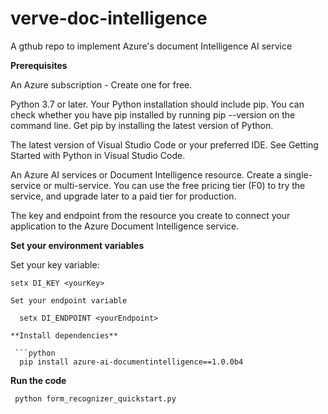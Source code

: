 # verve-doc-intelligence

A gthub repo to implement Azure's document Intelligence AI service

**Prerequisites**

An Azure subscription - Create one for free.

Python 3.7 or later. Your Python installation should include pip. You can check whether you have pip installed by running pip --version on the command line. Get pip by installing the latest version of Python.

The latest version of Visual Studio Code or your preferred IDE. See Getting Started with Python in Visual Studio Code.

An Azure AI services or Document Intelligence resource. Create a single-service or multi-service. You can use the free pricing tier (F0) to try the service, and upgrade later to a paid tier for production.

The key and endpoint from the resource you create to connect your application to the Azure Document Intelligence service.

**Set your environment variables**

Set your key variable:

````
setx DI_KEY <yourKey>

Set your endpoint variable

  setx DI_ENDPOINT <yourEndpoint>

**Install dependencies**

 ```python
  pip install azure-ai-documentintelligence==1.0.0b4
````

**Run the code**

```python
 python form_recognizer_quickstart.py
```
